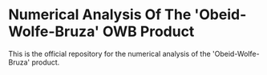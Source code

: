 # Numerical Analysis Of The 'Obeid-Wolfe-Bruza' OWB Product

This is the official repository for the numerical analysis of the 'Obeid-Wolfe-Bruza' product.
